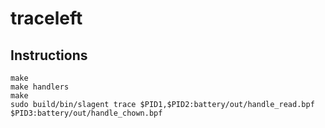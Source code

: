 # traceleft

## Instructions

```
make
make handlers
make
sudo build/bin/slagent trace $PID1,$PID2:battery/out/handle_read.bpf $PID3:battery/out/handle_chown.bpf
```
